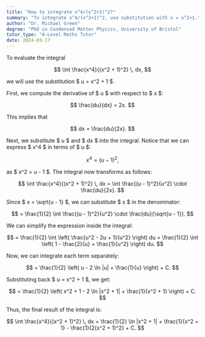 ```yaml
---
title: "How to integrate x^4/(x^2+1)^2?"
summary: "To integrate x^4/(x^2+1)^2, use substitution with u = x^2+1."
author: "Dr. Michael Green"
degree: "PhD in Condensed Matter Physics, University of Bristol"
tutor_type: "A-Level Maths Tutor"
date: 2024-03-17
---
```


To evaluate the integral 

$$
\int \frac{x^4}{(x^2 + 1)^2} \, dx,
$$ 

we will use the substitution $ u = x^2 + 1 $. 

First, we compute the derivative of $ u $ with respect to $ x $:

$$
\frac{du}{dx} = 2x.
$$ 

This implies that 

$$
dx = \frac{du}{2x}.
$$ 

Next, we substitute $ u $ and $ dx $ into the integral. Notice that we can express $ x^4 $ in terms of $ u $:

$$
x^4 = (u - 1)^2,
$$ 

as $ x^2 = u - 1 $. The integral now transforms as follows:

$$
\int \frac{x^4}{(x^2 + 1)^2} \, dx = \int \frac{(u - 1)^2}{u^2} \cdot \frac{du}{2x}.
$$ 

Since $ x = \sqrt{u - 1} $, we can substitute $ x $ in the denominator:

$$
= \frac{1}{2} \int \frac{(u - 1)^2}{u^2} \cdot \frac{du}{\sqrt{u - 1}}.
$$ 

We can simplify the expression inside the integral:

$$
= \frac{1}{2} \int \left( \frac{u^2 - 2u + 1}{u^2} \right) du = \frac{1}{2} \int \left( 1 - \frac{2}{u} + \frac{1}{u^2} \right) du.
$$ 

Now, we can integrate each term separately:

$$
= \frac{1}{2} \left( u - 2 \ln |u| + \frac{1}{u} \right) + C.
$$ 

Substituting back $ u = x^2 + 1 $, we get:

$$
= \frac{1}{2} \left( x^2 + 1 - 2 \ln |x^2 + 1| + \frac{1}{x^2 + 1} \right) + C.
$$ 

Thus, the final result of the integral is:

$$
\int \frac{x^4}{(x^2 + 1)^2} \, dx = \frac{1}{2} \ln |x^2 + 1| + \frac{1}{x^2 + 1} - \frac{1}{2(x^2 + 1)^2} + C.
$$
    
